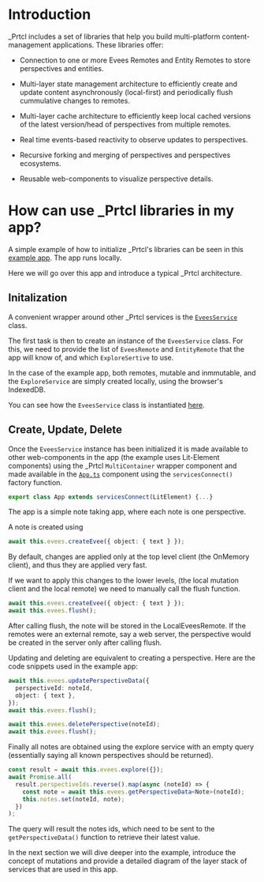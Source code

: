 # Introduction

\_Prtcl includes a set of libraries that help you build multi-platform content-management applications. These libraries offer:

- Connection to one or more Evees Remotes and Entity Remotes to store perspectives and entities.

- Multi-layer state management architecture to efficiently create and update content asynchronously (local-first) and periodically flush cummulative changes to remotes.

- Multi-layer cache architecture to efficiently keep local cached versions of the latest version/head of perspectives from multiple remotes.

- Real time events-based reactivity to observe updates to perspectives.

- Recursive forking and merging of perspectives and perspectives ecosystems.

- Reusable web-components to visualize perspective details.

# How can use \_Prtcl libraries in my app?

A simple example of how to initialize \_Prtcl's libraries can be seen in this [example app](https://github.com/uprtcl/example-local). The app runs locally.

Here we will go over this app and introduce a typical \_Prtcl architecture.

## Initalization

A convenient wrapper around other \_Prtcl services is the [`EveesService`](https://github.com/uprtcl/js-uprtcl/blob/master/core/evees/src/evees/evees.service.ts) class.

The first task is then to create an instance of the `EveesService` class. For this, we need to provide the list of `EveesRemote` and `EntityRemote` that the app will know of, and which `ExploreSertive` to use.

In the case of the example app, both remotes, mutable and inmmutable, and the `ExploreService` are simply created locally, using the browser's IndexedDB.

You can see how the `EveesService` class is instantiated [here](https://github.com/uprtcl/example-local/blob/main/src/index.ts).

## Create, Update, Delete

Once the `EveesService` instance has been initialized it is made available to other web-components in the app (the example uses Lit-Element components) using the \_Prtcl `MultiContainer` wrapper component and made available in the [`App.ts`](https://github.com/uprtcl/example-local/blob/main/src/app.ts) component using the `servicesConnect()` factory function.

```ts
export class App extends servicesConnect(LitElement) {...}
```

The app is a simple note taking app, where each note is one perspective.

A note is created using

```ts
await this.evees.createEvee({ object: { text } });
```

By default, changes are applied only at the top level client (the OnMemory client), and thus they are applied very fast.

If we want to apply this changes to the lower levels, (the local mutation client and the local remote) we need to manually call the flush function.

```ts
await this.evees.createEvee({ object: { text } });
await this.evees.flush();
```

After calling flush, the note will be stored in the LocalEveesRemote. If the remotes were an external remote, say a web server, the perspective would be created in the server only after calling flush.

Updating and deleting are equivalent to creating a perspective. Here are the code snippets used in the example app:

```ts
await this.evees.updatePerspectiveData({
  perspectiveId: noteId,
  object: { text },
});
await this.evees.flush();
```

```ts
await this.evees.deletePerspective(noteId);
await this.evees.flush();
```

Finally all notes are obtained using the explore service with an empty query (essentially saying all known perspectives should be returned).

```ts
const result = await this.evees.explore({});
await Promise.all(
  result.perspectiveIds.reverse().map(async (noteId) => {
    const note = await this.evees.getPerspectiveData<Note>(noteId);
    this.notes.set(noteId, note);
  })
);
```

The query will result the notes ids, which need to be sent to the `getPerspectiveData()` function to retrieve their latest value.

In the next section we will dive deeper into the example, introduce the concept of mutations and provide a detailed diagram of the layer stack of services that are used in this app.
